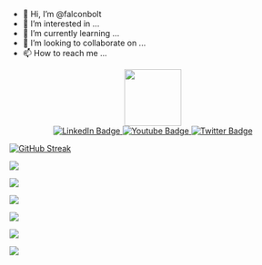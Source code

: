 - 👋 Hi, I’m @falconbolt
- 👀 I’m interested in ...
- 🌱 I’m currently learning ...
- 💞️ I’m looking to collaborate on ...
- 📫 How to reach me ...

<div id="header" align="center">
  <img src="https://media.giphy.com/media/3kPDmoWdBpQPNhCnUG/giphy.gif" width="100"/>
  
  
  <!---     Badges   --->
  <div id="badges">
  <a href="your-linkedin-URL">
    <img src="https://img.shields.io/badge/LinkedIn-blue?style=for-the-badge&logo=linkedin&logoColor=white" alt="LinkedIn Badge"/>
  </a>
  <a href="your-youtube-URL">
    <img src="https://img.shields.io/badge/YouTube-red?style=for-the-badge&logo=youtube&logoColor=white" alt="Youtube Badge"/>
  </a>
  <a href="your-twitter-URL">
    <img src="https://img.shields.io/badge/Twitter-blue?style=for-the-badge&logo=twitter&logoColor=white" alt="Twitter Badge"/>
  </a>
   
</div>
  
  
</div>

[![GitHub Streak](https://github-readme-streak-stats.herokuapp.com?user=falconbolt&theme=vue&date_format=j%20M%5B%20Y%5D)](https://git.io/streak-stats)

<img src="http://github-profile-summary-cards.vercel.app/api/cards/profile-details?username=falconbolt&theme=vue"/>
  
![](http://github-profile-summary-cards.vercel.app/api/cards/profile-details?username=falconbolt&theme=vue)

![](http://github-profile-summary-cards.vercel.app/api/cards/repos-per-language?username=falconbolt&theme=vue)

![](http://github-profile-summary-cards.vercel.app/api/cards/most-commit-language?username=falconbolt&theme=vue)

![](http://github-profile-summary-cards.vercel.app/api/cards/stats?username=falconbolt&theme=vue)

![](http://github-profile-summary-cards.vercel.app/api/cards/productive-time?username=falconbolt&theme=vue&utcOffset=8)

<!---
falconbolt/falconbolt is a ✨ special ✨ repository because its `README.md` (this file) appears on your GitHub profile.
You can click the Preview link to take a look at your changes.
--->
